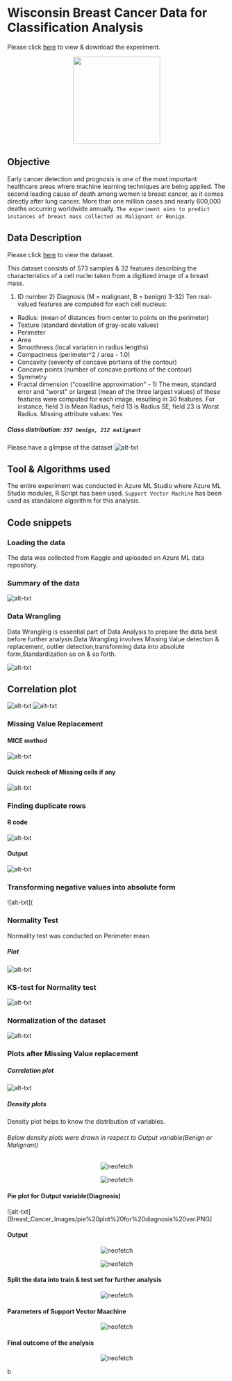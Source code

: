 # Wisconsin Breast Cancer Data for Classification Analysis


Please click [here](https://gallery.azure.ai/Experiment/Breast-Cancer-2) to view & download the experiment.


<p align="center">
  <img src="Breast_Cancer_Images/breast-cancer-thinkstock-759.jpg",alt="neofetch" align="middle" height="200px">
  </p>





## Objective
Early cancer detection and prognosis is one of the most important healthcare areas where machine learning techniques are being applied.
The second leading cause of death among women is breast cancer, as it comes directly after lung cancer. More than one million cases and nearly 600,000 deaths occurring worldwide annually.
`The experiment aims to predict instances of breast mass collected as Malignant or Benign`.

## Data Description
Please click [here](Dataset/BreastCancer.csv) to view the dataset. 

This dataset consists of 573 samples & 32 features describing the characteristics of a cell nuclei taken from a digitized image of a breast mass.
1) ID number 2) Diagnosis (M = malignant, B = benign)
 3-32)  Ten real-valued features are computed for each cell nucleus:
* Radius: (mean of distances from center to points on the perimeter)
* Texture (standard deviation of gray-scale values) 
* Perimeter
* Area 
* Smoothness (local variation in radius lengths) 
* Compactness (perimeter^2 / area - 1.0) 
* Concavity (severity of concave portions of the contour) 
* Concave points (number of concave portions of the contour) 
* Symmetry 
* Fractal dimension ("coastline approximation" - 1)
The mean, standard error and "worst" or largest (mean of the three largest values) of these features were computed for each image, resulting in 30 features. For instance, field 3 is Mean Radius, field 13 is Radius SE, field 23 is Worst Radius.
Missing attribute values: Yes
##### Class distribution: `357 benign, 212 malignant`

Please have a glimpse of the dataset
![alt-txt](Breast_Cancer_Images/Capture.PNG)

## Tool & Algorithms used

The entire experiment was conducted in Azure ML Studio where Azure ML Studio modules, R Script has been used.
`Support Vector Machine` has been used as standalone algorithm for this analysis.


## Code snippets
### Loading the data
The data was collected from Kaggle and uploaded on Azure ML data repository.
### Summary of the data
![alt-txt](Breast_Cancer_Images/summary.PNG)

### Data Wrangling
Data Wrangling is essential part of Data Analysis to prepare the data best before further analysis.Data Wrangling involves Missing Value detection & replacement, outlier detection,transforming data into absolute form,Standardization so on & so forth.




![alt-txt](Breast_Cancer_Images/data%20wrangling.PNG)


## Correlation plot
![alt-txt](Breast_Cancer_Images/cor%20plot1.PNG)
![alt-txt](Breast_Cancer_Images/corplot1.PNG)
### Missing Value Replacement
#### MICE method
![alt-txt](Breast_Cancer_Images/missing%20values%20replacement%20with%20MICE%20method.PNG)


#### Quick recheck of Missing cells if any
![alt-txt](Breast_Cancer_Images/quick%20recheck%20of%20MV(Output).PNG)


### Finding duplicate rows


#### R code
![alt-txt](Breast_Cancer_Images/duplicate%20rows(R%20codes).PNG)


#### Output
![alt-txt](Breast_Cancer_Images/duplicate%20rows%20output.PNG)


### Transforming negative values into absolute form

![alt-txt](

### Normality Test
Normality test was conducted on Perimeter mean
##### Plot
![alt-txt](Breast_Cancer_Images/normality%20plot.PNG)


### KS-test for Normality test
![alt-txt](Breast_Cancer_Images/niormality%20test.PNG)


### Normalization of the dataset


![alt-txt](Breast_Cancer_Images/standardization.PNG)

### Plots after Missing Value replacement

##### Correlation plot
![alt-txt](Breast_Cancer_Images/corplot(output)after%20MV%20replacement.PNG)

##### Density plots 
Density plot helps to know the distribution of variables.

###### Below density plots were drawn in respect to Output variable(Benign or Malignant)




<p align="center">
<img src="Breast_Cancer_Images/density%20plot1.PNG" alt="neofetch" align="middle" >
</p>




<p align="center">
<img src="Breast_Cancer_Images/density%20plot.PNG" alt="neofetch" align="middle" >
</p>


#### Pie plot for Output variable(Diagnosis)

![alt-txt](Breast_Cancer_Images/pie%20plot%20for%20diagnosis%20var.PNG]


#### Output

<p align="center">
<img src="Breast_Cancer_Images/pie%201.PNG" alt="neofetch" align="middle">
  
</p>  





<p align="center">
<img src="Breast_Cancer_Images/pie2.PNG" alt="neofetch" align="middle">
  
</p> 





#### Split the data into train & test set for further analysis

<p align="center">
<img src="Breast_Cancer_Images/split%20data.PNG" alt="neofetch" align="middle">
 
 
</p> 


#### Parameters of Support Vector Maachine

<p align="center">
<img src="Breast_Cancer_Images/SVM%20algo.PNG" alt="neofetch" align="middle">
  
</p>




#### Final outcome of the analysis

<p align="center">
<img src="Breast_Cancer_Images/final%20output.PNG" alt="neofetch" align="middle">

</p>






b












